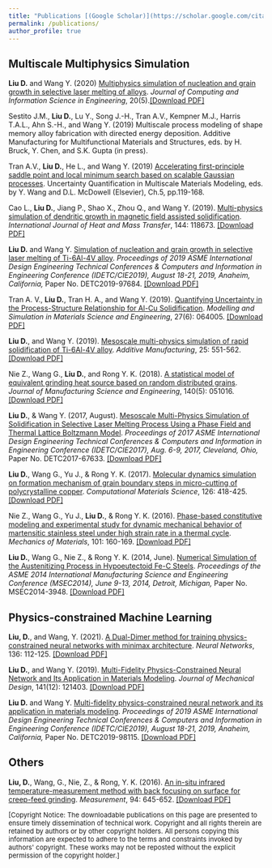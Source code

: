 ```yaml
---
title: "Publications [(Google Scholar)](https://scholar.google.com/citations?user=udTKihQAAAAJ&hl=en&oi=ao)"
permalink: /publications/
author_profile: true
---
```


## Multiscale Multiphysics Simulation
**Liu D.** and Wang Y. (2020) [Multiphysics simulation of nucleation and grain growth in selective laser melting of alloys](https://asmedigitalcollection.asme.org/computingengineering/article/doi/10.1115/1.4046543/1075062/Multiphysics-Simulation-of-Nucleation-and-Grain). *Journal of Computing and Information Science in Engineering*, 20(5).[[Download PDF]](https://dehaoliu.github.io/files/2020_JCISE.pdf)

Sestito J.M., **Liu D.**, Lu Y., Song J.-H., Tran A.V., Kempner M.J., Harris T.A.L., Ahn S.-H., and Wang Y. (2019) Multiscale process modeling of shape memory alloy fabrication with directed energy deposition. Additive Manufacturing for Multifunctional Materials and
Structures, eds. by H. Bruck, Y. Chen, and S.K. Gupta (in press). 

Tran A.V., **Liu D.**, He L., and Wang Y. (2019) [Accelerating first-principle saddle point and local minimum search based on scalable Gaussian processes](https://www.sciencedirect.com/science/article/pii/B9780081029411000055). Uncertainty Quantification in Multiscale Materials Modeling, eds. by Y. Wang and D.L. McDowell (Elsevier), Ch.5, pp.119-168.

Cao L., **Liu D.**, Jiang P., Shao X., Zhou Q., and Wang Y. (2019). [Multi-physics simulation of dendritic growth in magnetic field assisted solidification](https://www.sciencedirect.com/science/article/pii/S001793101930225X). *International Journal of Heat and Mass Transfer*, 144: 118673. [[Download PDF]](https://dehaoliu.github.io/files/2019_HMT.pdf)

**Liu D.** and Wang Y. [Simulation of nucleation and grain growth in selective laser melting of Ti-6Al-4V alloy](https://asmedigitalcollection.asme.org/IDETC-CIE/proceedings-abstract/IDETC-CIE2019/59179/V001T02A032/1069720). *Proceedings of 2019 ASME International Design Engineering Technical Conferences & Computers and Information in Engineering Conference (IDETC/CIE2019), August 18-21, 2019, Anaheim, California,* Paper No. DETC2019-97684. [[Download PDF]](https://dehaoliu.github.io/files/2019_IDETC_Nucleation.pdf)

Tran A. V., **Liu D.**, Tran H. A., and Wang Y. (2019). [Quantifying Uncertainty in the Process-Structure Relationship for Al-Cu Solidification](https://iopscience.iop.org/article/10.1088/1361-651X/ab2690/meta). *Modelling and Simulation in Materials Science and Engineering*, 27(6): 064005. [[Download PDF]](https://dehaoliu.github.io/files/2019_MSMSE.pdf)

**Liu D.**, and Wang Y. (2019). [Mesoscale multi-physics simulation of rapid solidification of Ti-6Al-4V alloy](https://www.sciencedirect.com/science/article/pii/S2214860417306139). *Additive Manufacturing*, 25: 551-562. [[Download PDF]](https://dehaoliu.github.io/files/2019_Additive_Manufacturing.pdf)

Nie Z., Wang G., **Liu D.**, and Rong Y. K. (2018). [A statistical model of equivalent grinding heat source based on random distributed grains](https://manufacturingscience.asmedigitalcollection.asme.org/article.aspx?articleid=2666600). *Journal of Manufacturing Science and Engineering*, 140(5): 051016. [[Download PDF]](https://dehaoliu.github.io/files/2018_Journal_of_Manufacturing_Science_and_Engineering.pdf)

**Liu D.**, & Wang Y. (2017, August). [Mesoscale Multi-Physics Simulation of Solidification in Selective Laser Melting Process Using a Phase Field and Thermal Lattice Boltzmann Model](https://proceedings.asmedigitalcollection.asme.org/proceeding.aspx?articleid=2661856). *Proceedings of 2017 ASME
International Design Engineering Technical Conferences & Computers and Information in Engineering Conference (IDETC/CIE2017), Aug. 6-9, 2017, Cleveland, Ohio,* Paper No. DETC2017-67633. [[Download PDF]](https://dehaoliu.github.io/files/2017_IDETC.pdf)

**Liu D.**, Wang G., Yu J., & Rong Y. K. (2017). [Molecular dynamics simulation on formation mechanism of grain boundary steps in micro-cutting of polycrystalline copper](https://www.sciencedirect.com/science/article/pii/S0927025616304931). *Computational Materials Science*, 126: 418-425. [[Download PDF]](https://dehaoliu.github.io/files/2017_Computational_Materials_Science.pdf)

Nie Z., Wang G., Yu J., **Liu D.**, & Rong Y. K. (2016). [Phase-based constitutive modeling and experimental study for dynamic mechanical behavior of martensitic stainless steel under high strain rate in a thermal cycle](https://www.sciencedirect.com/science/article/pii/S0167663616302034). *Mechanics of Materials*, 101: 160-169. [[Download PDF]](https://dehaoliu.github.io/files/2016_Mechanics_of_Materials.pdf)

**Liu D.**, Wang G., Nie Z., & Rong Y. K. (2014, June). [Numerical Simulation of the Austenitizing Process in Hypoeutectoid Fe-C Steels](https://proceedings.asmedigitalcollection.asme.org/proceeding.aspx?articleid=1913923). *Proceedings of the ASME 2014 International Manufacturing Science and Engineering Conference (MSEC2014), June 9-13, 2014, Detroit, Michigan,* Paper No. MSEC2014-3948. [[Download PDF]](https://dehaoliu.github.io/files/2014_MSEC.pdf)

## Physics-constrained Machine Learning
**Liu, D.**, and Wang, Y. (2021). [A Dual-Dimer method for training physics-constrained neural networks with minimax architecture](https://www.sciencedirect.com/science/article/pii/S0893608020304536?dgcid=coauthor). *Neural Networks*, 136: 112-125. [[Download PDF]](https://dehaoliu.github.io/files/2021_NN.pdf)

**Liu D.**, and Wang Y. (2019). [Multi-Fidelity Physics-Constrained Neural Network and Its Application in Materials Modeling](https://asmedigitalcollection.asme.org/mechanicaldesign/article/141/12/121403/956256/Multi-Fidelity-Physics-Constrained-Neural-Network). *Journal of Mechanical Design*, 141(12): 121403. [[Download PDF]](https://dehaoliu.github.io/files/2019_JMD.pdf)

**Liu D.** and Wang Y. [Multi-fidelity physics-constrained neural network and its application in materials modeling](https://asmedigitalcollection.asme.org/IDETC-CIE/proceedings/IDETC-CIE2019/59186/V02AT03A007/1069739). *Proceedings of 2019 ASME International Design Engineering Technical Conferences & Computers and Information in Engineering Conference (IDETC/CIE2019), August 18-21, 2019, Anaheim, California,* Paper No. DETC2019-98115. [[Download PDF]](https://dehaoliu.github.io/files/2019_IDETC_PCNN.pdf)

## Others
**Liu, D.**, Wang, G., Nie, Z., & Rong, Y. K. (2016). [An in-situ infrared temperature-measurement method with back focusing on surface for creep-feed grinding](https://www.sciencedirect.com/science/article/pii/S0263224116305139). *Measurement*, 94: 645-652. [[Download PDF]](https://dehaoliu.github.io/files/2016_Measurement.pdf)

<font size="2">[Copyright Notice: The downloadable publications on this page are presented to ensure timely dissemination of technical work. Copyright and all rights therein are retained by authors or by other copyright holders. All persons copying this information are expected to adhere to the terms and constraints invoked by authors' copyright. These works may not be reposted without the explicit permission of the copyright holder.]</font>
